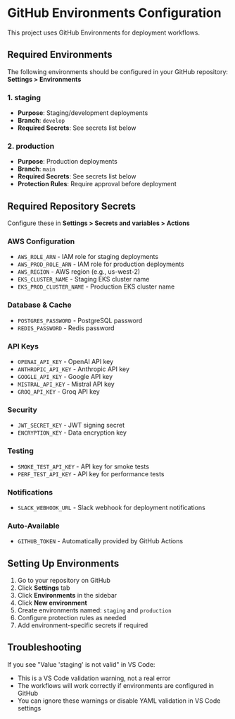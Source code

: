 # GitHub Environments Configuration

This project uses GitHub Environments for deployment workflows.

## Required Environments

The following environments should be configured in your GitHub repository:
**Settings > Environments**

### 1. staging

- **Purpose**: Staging/development deployments
- **Branch**: `develop`
- **Required Secrets**: See secrets list below

### 2. production

- **Purpose**: Production deployments
- **Branch**: `main`
- **Required Secrets**: See secrets list below
- **Protection Rules**: Require approval before deployment

## Required Repository Secrets

Configure these in **Settings > Secrets and variables > Actions**

### AWS Configuration

- `AWS_ROLE_ARN` - IAM role for staging deployments
- `AWS_PROD_ROLE_ARN` - IAM role for production deployments
- `AWS_REGION` - AWS region (e.g., us-west-2)
- `EKS_CLUSTER_NAME` - Staging EKS cluster name
- `EKS_PROD_CLUSTER_NAME` - Production EKS cluster name

### Database & Cache

- `POSTGRES_PASSWORD` - PostgreSQL password
- `REDIS_PASSWORD` - Redis password

### API Keys

- `OPENAI_API_KEY` - OpenAI API key
- `ANTHROPIC_API_KEY` - Anthropic API key
- `GOOGLE_API_KEY` - Google API key
- `MISTRAL_API_KEY` - Mistral API key
- `GROQ_API_KEY` - Groq API key

### Security

- `JWT_SECRET_KEY` - JWT signing secret
- `ENCRYPTION_KEY` - Data encryption key

### Testing

- `SMOKE_TEST_API_KEY` - API key for smoke tests
- `PERF_TEST_API_KEY` - API key for performance tests

### Notifications

- `SLACK_WEBHOOK_URL` - Slack webhook for deployment notifications

### Auto-Available

- `GITHUB_TOKEN` - Automatically provided by GitHub Actions

## Setting Up Environments

1. Go to your repository on GitHub
2. Click **Settings** tab
3. Click **Environments** in the sidebar
4. Click **New environment**
5. Create environments named: `staging` and `production`
6. Configure protection rules as needed
7. Add environment-specific secrets if required

## Troubleshooting

If you see "Value 'staging' is not valid" in VS Code:

- This is a VS Code validation warning, not a real error
- The workflows will work correctly if environments are configured in GitHub
- You can ignore these warnings or disable YAML validation in VS Code settings
